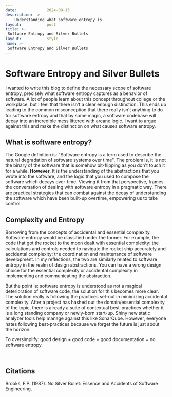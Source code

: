 ```yaml
---
date:             2024-08-15
description:  >-
    Understanding what software entropy is.
layout:           post
title: >-
 Software Entropy and Silver Bullets
layout:           style
name: >-
 Software Entropy and Silver Bullets
---
```

# Software Entropy and Silver Bullets

I wanted to write this blog to define the necessary scope of software entropy, precisely what software entropy captures as a behavior of software. A lot of people learn about this concept throughout college or the workplace, but I feel that there isn't a clear enough distinction. This ends up leading to the common misconception that there really isn't anything to do for software entropy and that by some magic, a software codebase will decay into an incredible mess littered with arcane logic. I want to argue against this and make the distinction on what causes software entropy.

## What is software entropy? 

The Google definition is: "Software entropy is a term used to describe the natural degradation of software systems over time". The problem is, it is not the binary of the software that is somehow bit-flipping as you don't touch it for a while. **However**, It is the understanding of the abstractions that you wrote into the software, and the logic that you used to compose the software which decays over-time. Viewing it from that perspective, frames the conversation of dealing with software entropy in a pragmatic way. There are practical strategies that can combat against the decay of understanding the software which have been built-up overtime, empowering us to take control.

## Complexity and Entropy

Borrowing from the concepts of accidental and essential complexity. Software entropy would be classified under the former. For example, the code that got the rocket to the moon dealt with essential complexity: the calculations and controls needed to navigate the rocket ship accurately and accidental complexity: the coordination and maintenance of software development. In my reflections, the two are similarly related to software entropy in the realm of design abstractions. You can have a wrong design choice for the essential complexity or accidental complexity in implementing and communicating the abstraction.

But the point is: software entropy is understood as not a magical deterioration of software code, the solution for this becomes more clear. The solution really is following the practices set-out in minimizing accidental complexity. After a project has hashed out the domain/essential complexity of the topic, there is already a suite of contextual best-practices whether it is a long standing company or newly-born start-up. Shiny new static analyzer tools help manage against this like SonarQube. However, everyone hates following best-practices because we forget the future is just about the horizon.

To oversimplify: good design + good code + good documentation = no software entropy.

<br/>

## Citations

Brooks, F.P. (1987). No Silver Bullet: Essence and Accidents of Software Engineering.
